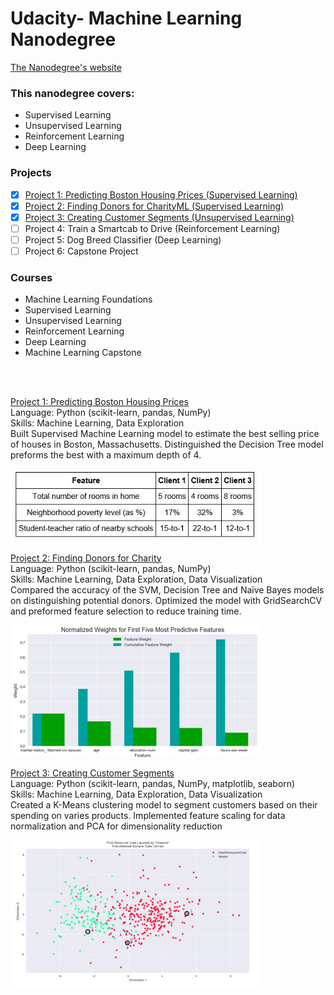 # Udacity- Machine Learning Nanodegree

<p> <a href="https://www.udacity.com/course/machine-learning-engineer-nanodegree--nd009">
The Nanodegree's website</a> </p>

### This nanodegree covers:
- Supervised Learning
- Unsupervised Learning
- Reinforcement Learning
- Deep Learning

### Projects
- [x] [Project 1: Predicting Boston Housing Prices (Supervised Learning)](https://github.com/Sally-Ng/MLND-Predicting_Boston_Housing_Prices)
- [x] [Project 2: Finding Donors for CharityML (Supervised Learning)](https://github.com/Sally-Ng/Udacity-Finding_Donors_for_Charity)
- [x] [Project 3: Creating Customer Segments (Unsupervised Learning)](https://github.com/Sally-Ng/MLND-Creating_Customer_Segments)
- [ ] Project 4: Train a Smartcab to Drive (Reinforcement Learning)
- [ ] Project 5: Dog Breed Classifier (Deep Learning)
- [ ] Project 6: Capstone Project

### Courses
- Machine Learning Foundations
- Supervised Learning
- Unsupervised Learning
- Reinforcement Learning
- Deep Learning
- Machine Learning Capstone

</br>
</br>

[Project 1: Predicting Boston Housing Prices](https://github.com/Sally-Ng/MLND-Predicting_Boston_Housing_Prices) </br>
Language: Python (scikit-learn, pandas, NumPy) </br> 
Skills: Machine Learning, Data Exploration </br>
Built Supervised Machine Learning model to estimate the best selling price of houses in Boston, Massachusetts. Distinguished the Decision Tree model preforms the best with a maximum depth of 4.   

<p align="left">
  <img src="clients.JPG" width="400"/>
</p>

[Project 2: Finding Donors for Charity](https://github.com/Sally-Ng/Udacity-Finding_Donors_for_Charity) </br>
Language: Python (scikit-learn, pandas, NumPy) </br> 
Skills: Machine Learning, Data Exploration, Data Visualization </br>
Compared the accuracy of the SVM, Decision Tree and Naïve Bayes models on distinguishing potential donors. Optimized the model with GridSearchCV and preformed feature selection to reduce training time.

<p align="left">
  <img src="features_selection.JPG" width="400"/>
</p>

[Project 3: Creating Customer Segments](https://github.com/Sally-Ng/MLND-Creating_Customer_Segments) </br>
Language: Python (scikit-learn, pandas, NumPy, matplotlib, seaborn) </br> 
Skills: Machine Learning, Data Exploration, Data Visualization </br>
Created a K-Means clustering model to segment customers based on their spending on varies products. Implemented feature scaling for data normalization and PCA for dimensionality reduction

<p align="left">
  <img src="clusters.JPG" width="400"/>
</p>

